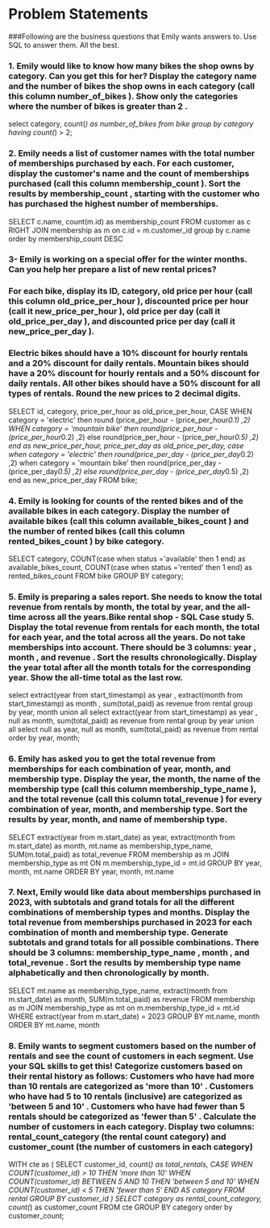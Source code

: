 # Problem Statements
###Following are the business questions that Emily wants answers to. Use SQL to answer them. All the best.


### 1.  Emily would like to know how many bikes the shop owns by category. Can you get this for her? Display the category name and the number of bikes the shop owns in each category (call this column number_of_bikes ). Show only the categories where the number of bikes is greater than 2 .

select category, count(*) as number_of_bikes 
from bike
group by category
having count(*) > 2;


### 2.  Emily needs a list of customer names with the total number of memberships purchased by each. For each customer, display the customer's name and the count of memberships purchased (call this column membership_count ). Sort the results by membership_count , starting with the customer who has purchased the highest number of memberships.

SELECT c.name, count(m.id) as membership_count
FROM customer as c
RIGHT JOIN membership as m
on c.id = m.customer_id
group by c.name
order by membership_count DESC


### 3- Emily is working on a special offer for the winter months. Can you help her prepare a list of new rental prices?

### For each bike, display its ID, category, old price per hour (call this column old_price_per_hour ), discounted price per hour (call it new_price_per_hour ), old price per day (call it old_price_per_day ), and discounted price per day (call it new_price_per_day ).

### Electric bikes should have a 10% discount for hourly rentals and a 20% discount for daily rentals. Mountain bikes should have a 20% discount for hourly rentals and a 50% discount for daily rentals. All other bikes should have a 50% discount for all types of rentals. Round the new prices to 2 decimal digits.


SELECT id, 
category, 
price_per_hour as old_price_per_hour,
CASE WHEN category = 'electric' then round (price_per_hour - (price_per_hour*0.1) ,2)
		WHEN	category = 'mountain bike' then round(price_per_hour - (price_per_hour*0.2) ,2)
		else round(price_per_hour - (price_per_hour*0.5) ,2)
end as new_price_per_hour,
price_per_day as old_price_per_day,
case when category = 'electric' then round(price_per_day - (price_per_day*0.2) ,2)
	   when category = 'mountain bike' then round(price_per_day - (price_per_day*0.5) ,2)
       else round(price_per_day - (price_per_day*0.5) ,2)
  end as new_price_per_day
FROM bike;


### 4.  Emily is looking for counts of the rented bikes and of the available bikes in each category. Display the number of available bikes (call this column available_bikes_count ) and the number of rented bikes (call this column rented_bikes_count ) by bike category.

SELECT category,
COUNT(case when status ='available' then 1 end) as available_bikes_count,
COUNT(case when status ='rented' then 1 end) as rented_bikes_count
FROM bike
GROUP BY category;

### 5. Emily is preparing a sales report. She needs to know the total revenue from rentals by month, the total by year, and the all-time across all the years.Bike rental shop - SQL Case study 5. Display the total revenue from rentals for each month, the total for each year, and the total across all the years. Do not take memberships into account. There should be 3 columns: year , month , and revenue . Sort the results chronologically. Display the year total after all the month totals for the corresponding year. Show the all-time total as the last row.

select extract(year from start_timestamp) as year
, extract(month from start_timestamp) as month
, sum(total_paid) as revenue
from rental
group by year, month
union all
select extract(year from start_timestamp) as year
, null as month, sum(total_paid) as revenue
from rental
group by year
union all
select null as year, null as month, sum(total_paid) as revenue
from rental
order by year, month;

### 6.  Emily has asked you to get the total revenue from memberships for each combination of year, month, and membership type. Display the year, the month, the name of the membership type (call this column membership_type_name ), and the total revenue (call this column total_revenue ) for every combination of year, month, and membership type. Sort the results by year, month, and name of membership type.

SELECT extract(year from m.start_date) as year,
extract(month from m.start_date) as month,
mt.name as membership_type_name,
SUM(m.total_paid) as total_revenue
FROM membership as m
JOIN membership_type as mt
ON m.membership_type_id = mt.id
GROUP BY year, month, mt.name
ORDER BY year, month, mt.name

### 7.  Next, Emily would like data about memberships purchased in 2023, with subtotals and grand totals for all the different combinations of membership types and months. Display the total revenue from memberships purchased in 2023 for each combination of month and membership type. Generate subtotals and grand totals for all possible combinations. There should be 3 columns: membership_type_name , month , and total_revenue . Sort the results by membership type name alphabetically and then chronologically by month.

SELECT 
mt.name as membership_type_name, 
extract(month from m.start_date) as month,
SUM(m.total_paid) as revenue
FROM membership as m
JOIN membership_type as mt
on m.membership_type_id = mt.id
WHERE extract(year from m.start_date) = 2023
GROUP BY mt.name, month
ORDER BY mt.name, month

### 8. Emily wants to segment customers based on the number of rentals and see the count of customers in each segment. Use your SQL skills to get this! Categorize customers based on their rental history as follows: Customers who have had more than 10 rentals are categorized as 'more than 10' . Customers who have had 5 to 10 rentals (inclusive) are categorized as 'between 5 and 10' . Customers who have had fewer than 5 rentals should be categorized as 'fewer than 5' . Calculate the number of customers in each category. Display two columns: rental_count_category (the rental count category) and customer_count (the number of customers in each category)

WITH cte as
(
SELECT customer_id,
count(*) as total_rentals,
CASE WHEN COUNT(customer_id) > 10 THEN 'more than 10'
	WHEN COUNT(customer_id) BETWEEN 5 AND 10 THEN 'between 5 and 10'
    WHEN COUNT(customer_id) < 5 THEN 'fewer than 5' END AS category
FROM rental
GROUP BY customer_id
)
SELECT category as rental_count_category, count(*) as customer_count
FROM cte
GROUP BY category
order by customer_count;
